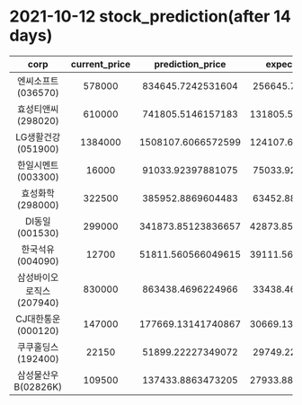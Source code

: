 # 2021-10-12 stock_prediction(after 14 days)

|   corp   |   current_price   |   prediction_price   |   expected_profit   |
|:--------:|:-----------------:|:--------------------:|:-------------------:|
|엔씨소프트(036570)|578000|834645.7242531604|256645.7242531604|
|효성티앤씨(298020)|610000|741805.5146157183|131805.51461571828|
|LG생활건강(051900)|1384000|1508107.6066572599|124107.60665725986|
|한일시멘트(003300)|16000|91033.92397881075|75033.92397881075|
|효성화학(298000)|322500|385952.8869604483|63452.88696044829|
|DI동일(001530)|299000|341873.85123836657|42873.851238366566|
|한국석유(004090)|12700|51811.560566049615|39111.560566049615|
|삼성바이오로직스(207940)|830000|863438.4696224966|33438.46962249663|
|CJ대한통운(000120)|147000|177669.13141740867|30669.131417408673|
|쿠쿠홀딩스(192400)|22150|51899.22227349072|29749.22227349072|
|삼성물산우B(02826K)|109500|137433.8863473205|27933.886347320513|

